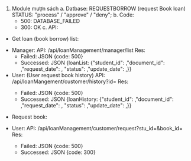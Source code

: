 1. Module mượn sách
a. Datbase: 
	REQUESTBORROW (request Book loan) STATUS: "process" / "approve" / "deny";
b. Code:
	+ 500: DATABASE_FAILED
	+ 300: OK
c. API:
* Get loan (book borrow) list:
- Manager:
API: /api/loanManagement/manager/list
Res: 
	+ Failed:  JSON {code: 500}
	+ Successed: JSON {loanList: {"student_id": <INT>,"document_id": <INT>,"request_date": <DATE>, "status": <TEXT>,"update_date": <DATE>,}}
- User: (User request book history)
API: /api/loanMangement/customer/history?id=<INT>
Res: 
	+ Failed:  JSON {code: 500}
	+ Successed: JSON {loanHistory: {"student_id": <INT>,"document_id": <INT>,"request_date": <DATE>, "status": <TEXT>,"update_date": <DATE>,}}
* Request book:
- User:
API: /api/loanManagement/customer/request?stu_id=<INT>&book_id=<INT>
Res: 
	+ Failed:  JSON {code: 500}
	+ Successed: JSON {code: 300}